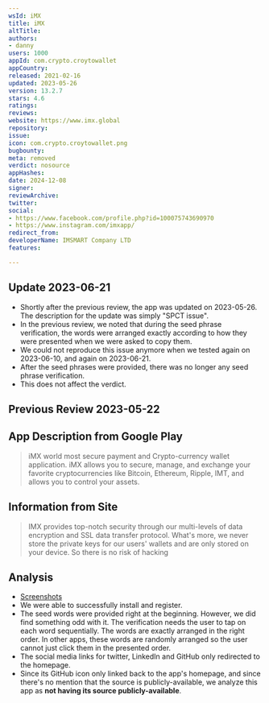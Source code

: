 ```yaml
---
wsId: iMX
title: iMX
altTitle: 
authors:
- danny
users: 1000
appId: com.crypto.croytowallet
appCountry: 
released: 2021-02-16
updated: 2023-05-26
version: 13.2.7
stars: 4.6
ratings: 
reviews: 
website: https://www.imx.global
repository: 
issue: 
icon: com.crypto.croytowallet.png
bugbounty: 
meta: removed
verdict: nosource
appHashes: 
date: 2024-12-08
signer: 
reviewArchive: 
twitter: 
social:
- https://www.facebook.com/profile.php?id=100075743690970
- https://www.instagram.com/imxapp/
redirect_from: 
developerName: IMSMART Company LTD
features: 

---
```


## Update 2023-06-21

- Shortly after the previous review, the app was updated on 2023-05-26. The description for the update was simply "SPCT issue". 
- In the previous review, we noted that during the seed phrase verification, the words were arranged exactly according to how they were presented when we were asked to copy them.
- We could not reproduce this issue anymore when we tested again on 2023-06-10, and again on 2023-06-21.
- After the seed phrases were provided, there was no longer any seed phrase verification.
- This does not affect the verdict.   

## Previous Review 2023-05-22

## App Description from Google Play 

> iMX world most secure payment and Crypto-currency wallet application. iMX allows you to secure, manage, and exchange your favorite cryptocurrencies like Bitcoin, Ethereum, Ripple, IMT, and allows you to control your assets.

## Information from Site 

> IMX provides top-notch security through our multi-levels of data encryption and SSL data transfer protocol. What's more, we never store the private keys for our users' wallets and are only stored on your device. So there is no risk of hacking

## Analysis 

- [Screenshots](https://twitter.com/BitcoinWalletz/status/1660475721746137094)
- We were able to successfully install and register. 
- The seed words were provided right at the beginning. However, we did find something odd with it. The verification needs the user to tap on each word sequentially. The words are exactly arranged in the right order. In other apps, these words are randomly arranged so the user cannot just click them in the presented order.
- The social media links for twitter, LinkedIn and GitHub only redirected to the homepage. 
- Since its GitHub icon only linked back to the app's homepage, and since there's no mention that the source is publicly-available, we analyze this app as **not having its source publicly-available**. 


